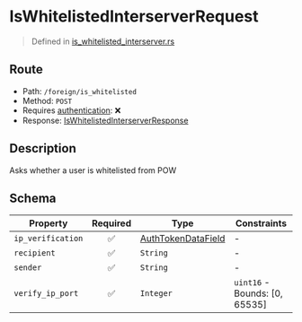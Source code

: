 # IsWhitelistedInterserverRequest
> Defined in [is_whitelisted_interserver.rs](../../../../../interface/src/interface/routes/foreign/is_whitelisted_interserver.rs)

## Route
- Path: `/foreign/is_whitelisted`
- Method: `POST`
- Requires [authentication](../../../../Flows/Authentication%20Flow.md): ❌
- Response: [IsWhitelistedInterserverResponse](IsWhitelistedInterserverResponse.md)

## Description
Asks whether a user is whitelisted from POW

## Schema

| Property | Required | Type | Constraints |
| --- | :---: | --- | --- |
| `ip_verification` | ✅ | [AuthTokenDataField](../../../fields/auth_token/AuthTokenDataField.md) |  -  |
| `recipient` | ✅ | `String` |  -  |
| `sender` | ✅ | `String` |  -  |
| `verify_ip_port` | ✅ | `Integer` | `uint16` - Bounds: [0, 65535] |


